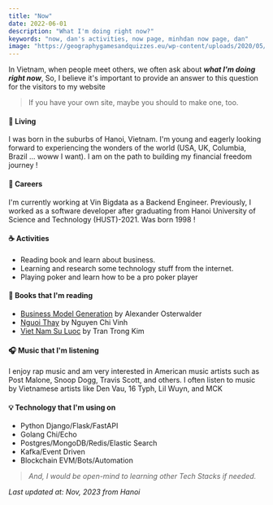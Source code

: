 ```yaml
---
title: "Now"
date: 2022-06-01
description: "What I'm doing right now?"
keywords: "now, dan's activities, now page, minhdan now page, dan"
image: "https://geographygamesandquizzes.eu/wp-content/uploads/2020/05/muntii-pe-glob-faradenumiri.png"
---
```


In Vietnam, when people meet others, we often ask about ***what I'm doing right now***, So, I believe it's important to provide an answer to this question for the visitors to my website

> If you have your own site, maybe you should to make one, too.

#### 🏡 Living
I was born in the suburbs of Hanoi, Vietnam. I'm young and eagerly looking forward to experiencing the wonders of the world (USA, UK, Columbia, Brazil ... woww I want). I am on the path to building my financial freedom journey !

#### 💼 Careers
I'm currently working at Vin Bigdata as a Backend Engineer. Previously, I worked as a software developer after graduating from Hanoi University of Science and Technology (HUST)-2021. Was born 1998 !

#### ☕️ Activities
- Reading book and learn about business.
- Learning and research some technology stuff from the internet.
- Playing poker and learn how to be a pro poker player


#### 📘 Books that I'm reading
- [Business Model Generation](https://www.strategyzer.com/library/business-model-generation) by Alexander Osterwalder
- [Nguoi Thay](https://www.sachkhaiminh.com/nguoi-thay-nguyen-chi-vinh-1) by Nguyen Chi Vinh
- [Viet Nam Su Luoc](https://shopee.vn/product/229780573/9272285120?gclid=CjwKCAjwpJWoBhA8EiwAHZFzfvaCLorCsXVqP8L8M95msmrOdF24e3lvsK92ubkWwzemiFHmKXT2lRoCx00QAvD_BwE) by Tran Trong Kim

#### 🎧 Music that I'm listening
I enjoy rap music and am very interested in American music artists such as Post Malone, Snoop Dogg, Travis Scott, and others. I often listen to music by Vietnamese artists like Den Vau, 16 Typh, Lil Wuyn, and MCK

#### 💡 Technology that I'm using on
- Python Django/Flask/FastAPI
- Golang Chi/Echo
- Postgres/MongoDB/Redis/Elastic Search
- Kafka/Event Driven
- Blockchain EVM/Bots/Automation
> *And, I would be open-mind to learning other Tech Stacks if needed.*

*Last updated at: Nov, 2023 from Hanoi*
